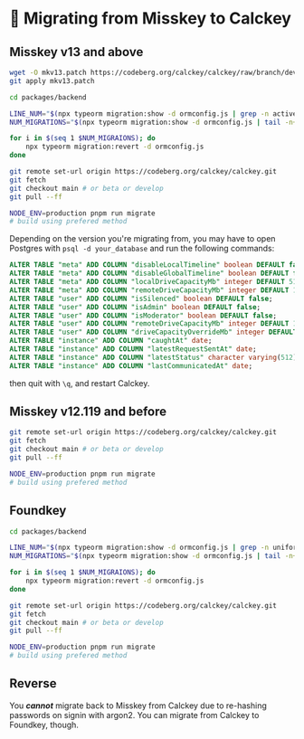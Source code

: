 # 🚚 Migrating from Misskey to Calckey

## Misskey v13 and above

```sh
wget -O mkv13.patch https://codeberg.org/calckey/calckey/raw/branch/develop/docs/mkv13.patch
git apply mkv13.patch

cd packages/backend

LINE_NUM="$(npx typeorm migration:show -d ormconfig.js | grep -n activeEmailValidation1657346559800 | cut -d ':' -f 1)"
NUM_MIGRATIONS="$(npx typeorm migration:show -d ormconfig.js | tail -n+"$LINE_NUM" | grep '\[X\]' | nl)"

for i in $(seq 1 $NUM_MIGRAIONS); do
    npx typeorm migration:revert -d ormconfig.js
done

git remote set-url origin https://codeberg.org/calckey/calckey.git
git fetch
git checkout main # or beta or develop
git pull --ff

NODE_ENV=production pnpm run migrate
# build using prefered method
```

Depending on the version you're migrating from, you may have to open Postgres with `psql -d your_database` and run the following commands:

```sql
ALTER TABLE "meta" ADD COLUMN "disableLocalTimeline" boolean DEFAULT false;
ALTER TABLE "meta" ADD COLUMN "disableGlobalTimeline" boolean DEFAULT false;
ALTER TABLE "meta" ADD COLUMN "localDriveCapacityMb" integer DEFAULT 512;
ALTER TABLE "meta" ADD COLUMN "remoteDriveCapacityMb" integer DEFAULT 128;
ALTER TABLE "user" ADD COLUMN "isSilenced" boolean DEFAULT false;
ALTER TABLE "user" ADD COLUMN "isAdmin" boolean DEFAULT false;
ALTER TABLE "user" ADD COLUMN "isModerator" boolean DEFAULT false;
ALTER TABLE "user" ADD COLUMN "remoteDriveCapacityMb" integer DEFAULT 128;
ALTER TABLE "user" ADD COLUMN "driveCapacityOverrideMb" integer DEFAULT 128;
ALTER TABLE "instance" ADD COLUMN "caughtAt" date;
ALTER TABLE "instance" ADD COLUMN "latestRequestSentAt" date;
ALTER TABLE "instance" ADD COLUMN "latestStatus" character varying(512);
ALTER TABLE "instance" ADD COLUMN "lastCommunicatedAt" date;
```

then quit with `\q`, and restart Calckey.

## Misskey v12.119 and before

```sh
git remote set-url origin https://codeberg.org/calckey/calckey.git
git fetch
git checkout main # or beta or develop
git pull --ff

NODE_ENV=production pnpm run migrate
# build using prefered method
```

## Foundkey

```sh
cd packages/backend

LINE_NUM="$(npx typeorm migration:show -d ormconfig.js | grep -n uniformThemecolor1652859567549 | cut -d ':' -f 1)"
NUM_MIGRATIONS="$(npx typeorm migration:show -d ormconfig.js | tail -n+"$LINE_NUM" | grep '\[X\]' | nl)"

for i in $(seq 1 $NUM_MIGRAIONS); do
    npx typeorm migration:revert -d ormconfig.js
done

git remote set-url origin https://codeberg.org/calckey/calckey.git
git fetch
git checkout main # or beta or develop
git pull --ff

NODE_ENV=production pnpm run migrate
# build using prefered method
```

## Reverse

You ***cannot*** migrate back to Misskey from Calckey due to re-hashing passwords on signin with argon2. You can migrate from Calckey to Foundkey, though.
